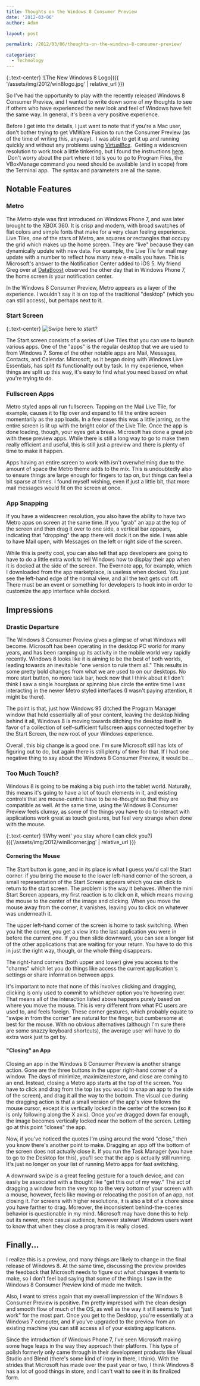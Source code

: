```yaml
---
title: Thoughts on the Windows 8 Consumer Preview
date: '2012-03-06'
author: Adam

layout: post

permalink: /2012/03/06/thoughts-on-the-windows-8-consumer-preview/

categories:
  - Technology
---
```

{:.text-center}
![The New Windows 8 Logo]({{ '/assets/img/2012/win8logo.jpg' | relative_url }})

So I've had the opportunity to play with the recently released Windows 8
Consumer Preview, and I wanted to write down some of my thoughts to see if
others who have experienced the new look and feel of Windows have felt the same
way. In general, it's been a very positive experience.

Before I get into the details, I just want to note that if you're a Mac user,
don't bother trying to get VMWare Fusion to run the Consumer Preview (as of the
time of writing this, anyway).  I was able to get it up and running quickly and
without any problems using [VirtualBox](https://www.virtualbox.org).  Getting a
widescreen resolution to work took a little tinkering, but I found the
instructions
[here](http://www.mstechpages.com/2011/09/17/set-custom-resolution-in-virtualbox-for-windows-8).
 Don't worry about the part where it tells you to go to Program Files, the
VBoxManage command you need should be available (and in scope) from the Terminal
app.  The syntax and parameters are all the same.

## Notable Features

### Metro

The Metro style was first introduced on Windows Phone 7, and was later brought
to the XBOX 360. It is crisp and modern, with broad swatches of flat colors and
simple fonts that make for a very clean feeling experience. Live Tiles, one of
the stars of Metro, are squares or rectangles that occupy the grid which makes
up the home screen. They are "live" because they can dynamically update with new
data. For example, the Live Tile for mail may update with a number to reflect
how many new e-mails you have. This is Microsoft's answer to the Notification
Center added to iOS 5. My friend Greg over at
[DataBoost](http://www.databoost.org) observed the other day that in Windows
Phone 7, the home screen _is_ your notification center.

In the Windows 8 Consumer Preview, Metro appears as a layer of the experience. I
wouldn't say it is on top of the traditional "desktop" (which you can still
access), but perhaps next to it.

### Start Screen

{:.text-center}
<img
  src="{{ '/assets/img/2012/win8start.jpg' | relative_url }}"
  srcset="{{ '/assets/img/2012/win8start@2x.jpg' | relative_url }} 2x"
  alt="Swipe here to start?"
/>

The Start screen consists of a series of Live Tiles that you can use to launch
various apps. One of the "apps" is the regular desktop that we are used to from
Windows 7. Some of the other notable apps are Mail, Messages, Contacts, and
Calendar. Microsoft, as it began doing with Windows Live Essentials, has split
its functionality out by task. In my experience, when things are split up this
way, it's easy to find what you need based on what you're trying to do.

### Fullscreen Apps

Metro styled apps all run fullscreen. Tapping on the Mail Live Tile, for
example, causes it to flip over and expand to fill the entire screen momentarily
as the app loads. In a few cases this was a little jarring, as the entire screen
is lit up with the bright color of the Live Tile. Once the app is done loading,
though, your eyes get a break. Microsoft has done a great job with these preview
apps. While there is still a long way to go to make them really efficient and
useful, this is still just a preview and there is plenty of time to make it
happen.

Apps having an entire screen to work with isn't overwhelming due to the amount
of space the Metro theme adds to the mix. This is undoubtedly also to ensure
things are large enough for fingers to tap on, but things can feel a bit sparse
at times. I found myself wishing, even if just a little bit, that more mail
messages would fit on the screen at once.

### App Snapping

If you have a widescreen resolution, you also have the ability to have two Metro
apps on screen at the same time. If you "grab" an app at the top of the screen
and then drag it over to one side, a vertical bar appears, indicating that
"dropping" the app there will dock it on the side. I was able to have Mail open,
with Messages on the left or right side of the screen.

While this is pretty cool, you can also tell that app developers are going to
have to do a little extra work to tell Windows how to display their app when it
is docked at the side of the screen. The Evernote app, for example, which I
downloaded from the app marketplace, is useless when docked. You just see the
left-hand edge of the normal view, and all the text gets cut off. There must be
an event or something for developers to hook into in order to customize the app
interface while docked.

## Impressions

### Drastic Departure

The Windows 8 Consumer Preview gives a glimpse of what Windows will become.
Microsoft has been operating in the desktop PC world for many years, and has
been ramping up its activity in the mobile world very rapidly recently. Windows
8 looks like it is aiming to be the best of both worlds, leading towards an
inevitable "one version to rule them all." This results in some pretty bold
changes from what we are used to on our desktops. No more start button, no more
task bar, heck now that I think about it I don't think I saw a single hourglass
or spinning blue circle the entire time I was interacting in the newer Metro
styled interfaces (I wasn't paying attention, it might be there).

The point is that, just how Windows 95 ditched the Program Manager window that
held essentially all of your content, leaving the desktop hiding behind it all,
Windows 8 is moving towards ditching the desktop itself in favor of a collection
of self-sufficient fullscreen apps connected together by the Start Screen, the
new root of your Windows experience.

Overall, this big change is a good one. I'm sure Microsoft still has lots of
figuring out to do, but again there is still plenty of time for that. If I had
one negative thing to say about the Windows 8 Consumer Preview, it would be...

### Too Much Touch?

Windows 8 is going to be making a big push into the tablet world. Naturally,
this means it's going to have a lot of touch elements in it, and existing
controls that are mouse-centric have to be re-thought so that they are
compatible as well. At the same time, using the Windows 8 Consumer Preview feels
clumsy, as some of the things you have to do to interact with applications work
great as touch gestures, but feel very strange when done with the mouse.

{:.text-center}
![Why wont' you stay where I can click you?]({{'/assets/img/2012/win8corner.jpg'
| relative_url }})

#### Cornering the Mouse

The Start button is gone, and in its place is what I guess you'd call the Start
corner. if you bring the mouse to the lower left-hand corner of the screen, a
small representation of the Start Screen appears which you can click to return
to the start screen. The problem is the way it behaves. When the mini Start
Screen appears, my first reaction is to click on it, which means moving the
mouse to the center of the image and clicking. When you move the mouse away from
the corner, it vanishes, leaving you to click on whatever was underneath it.

The upper left-hand corner of the screen is home to task switching. When you hit
the corner, you get a view into the last application you were in before the
current one. If you then slide downward, you can see a longer list of the other
applications that are waiting for your return. You have to do this in just the
right way, though, or the whole thing disappears.

The right-hand corners (both upper and lower) give you access to the "charms"
which let you do things like access the current application's settings or share
information between apps.

It's important to note that none of this involves clicking and dragging,
clicking is only used to commit to whichever option you're hovering over. That
means all of the interaction listed above happens purely based on where you move
the mouse. This is very different from what PC users are used to, and feels
foreign. These corner gestures, which probably equate to "swipe in from the
corner" are natural for the finger, but cumbersome at best for the mouse. With
no obvious alternatives (although I'm sure there are some snazzy keyboard
shortcuts), the average user will have to do extra work just to get by.

#### "Closing" an App

Closing an app in the Windows 8 Consumer Preview is another strange action. Gone
are the three buttons in the upper right-hand corner of a window. The days of
minimize, maximize/restore, and close are coming to an end. Instead, closing a
Metro app starts at the top of the screen. You have to click and drag from the
top (as you would to snap an app to the side of the screen), and drag it all the
way to the bottom. The visual cue during the dragging action is that a small
version of the app's view follows the mouse cursor, except it is vertically
locked in the center of the screen (so it is only following along the X axis).
Once you've dragged down far enough, the image becomes vertically locked near
the bottom of the screen. Letting go at this point "closes" the app.

Now, if you've noticed the quotes I'm using around the word "close," then you
know there's another point to make. Dragging an app off the bottom of the screen
does not actually close it. If you run the Task Manager (you have to go to the
Desktop for this), you'll see that the app is actually still running. It's just
no longer on your list of running Metro apps for fast switching.

A downward swipe is a great feeling gesture for a touch device, and can easily
be associated with a thought like "get this out of my way." The act of dragging
a window from the very top to the very bottom of your screen with a mouse,
however, feels like moving or relocating the position of an app, not closing it.
For screens with higher resolutions, it is also a bit of a chore since you have
farther to drag. Moreover, the inconsistent behind-the-scenes behavior is
questionable in my mind. Microsoft may have done this to help out its newer,
more casual audience, however stalwart Windows users want to know that when they
close a program it is really closed.

## Finally...

I realize this is a preview, and many things are likely to change in the final
release of Windows 8. At the same time, discussing the preview provides the
feedback that Microsoft needs to figure out what changes it wants to make, so I
don't feel bad saying that some of the things I saw in the Windows 8 Consumer
Preview kind of made me twitch.

Also, I want to stress again that my overall impression of the Windows 8
Consumer Preview is positive. I'm pretty impressed with the clean design and
smooth flow of much of the OS, as well as the way it still seems to "just work"
for the most part. Once you get to the Desktop, you're essentially at a Windows
7 computer, and if you've upgraded to the preview from an existing machine you
can still access all of your existing applications.

Since the introduction of Windows Phone 7, I've seen Microsoft making some huge
leaps in the way they approach their platform. This type of polish formerly only
came through in their development products like Visual Studio and Blend (there's
some kind of irony in there, I think). With the strides that Microsoft has made
over the past year or two, I think Windows 8 has a lot of good things in store,
and I can't wait to see it in its finalized form.
